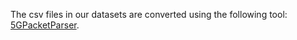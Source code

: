 The csv files in our datasets are converted using the following tool: [5GPacketParser](https://github.com/yourusername/5GPacketParser).

